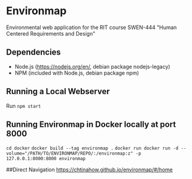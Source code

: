 # Environmap
Environmental web application for the RIT course SWEN-444 "Human Centered Requirements and Design"

## Dependencies
* Node.js (https://nodejs.org/en/, debian package nodejs-legacy)
* NPM (included with Node.js, debian package npm)

## Running a Local Webserver
Run ```npm start```

## Running Environmap in Docker locally at port 8000
```cd docker```
```docker build --tag environmap .```
```docker run docker run -d --volume="/PATH/TO/ENVIRONMAP/REPO/:/environmap:z" -p 127.0.0.1:8000:8000 environmap```

##Direct Navigation
https://chtinahow.github.io/environmap/#/home
